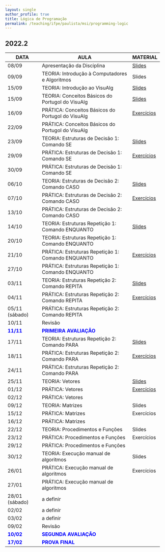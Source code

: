 ```yaml
---
layout: single
author_profile: true
title: Lógica de Programação
permalink: /teaching/ifpe/paulista/msi/programming-logic
---
```


## 2022.2

|DATA|AULA|MATERIAL|
|---|---|---|
| 08/09 | Apresentação da Disciplina | <a href="https://docs.google.com/presentation/d/18FQ3UwPHOQdMvuvYS5ggZwi3n4gtjPp6R8dQkzkSBr8/edit?usp=sharing" target="_blank">Slides</a> | 
| 09/09 | TEORIA: Introdução à Computadores e Algoritmos | Slides |
| 15/09 | TEORIA: Introdução ao VisuAlg | <a href="https://docs.google.com/presentation/d/1aW3oeOsn6qPJfABxXj9qfJ0bnWxTXOVrTPVlhw4_Feg/edit?usp=sharing" target="_blank">Slides</a> |
| 15/09 | TEORIA: Conceitos Básicos do Portugol do VisuAlg | <a href="https://docs.google.com/presentation/d/1ojOXZ04oMSmA-Rw7EduQ-3S2Egb37XnuTtHpV_RbwLk/edit?usp=sharing" target="_blank">Slides</a> | 
| 16/09 | PRÁTICA: Conceitos Básicos do Portugol do VisuAlg | <a href="https://docs.google.com/document/d/1TKr65dzY0rxxiWUfqjU2ntbYDhQU8gg7QgpO0vU9p2k/edit?usp=sharing" target="_blank">Exercícios</a> |
| 22/09 | PRÁTICA: Conceitos Básicos do Portugol do VisuAlg |  | 
| 23/09 | TEORIA: Estruturas de Decisão 1: Comando SE | <a href="https://docs.google.com/presentation/d/1KAITF-Yu2SAry-wKvV3Mgq-eo-Q6DCz9_0fzw4JRKyY/edit?usp=sharing" target="_blank">Slides</a> | 
| 29/09 | PRÁTICA: Estruturas de Decisão 1: Comando SE | <a href="https://docs.google.com/document/d/1FPNaqtfKRsexy9JuA6d0X4ZTwh3vHI-2y19uQjUzZQU/edit?usp=sharing" target="_blank">Exercícios |
| 30/09 | PRÁTICA: Estruturas de Decisão 1: Comando SE |  | 
| 06/10 | TEORIA: Estruturas de Decisão 2: Comando CASO | <a href="https://docs.google.com/presentation/d/1pnIGib2EMt-VDv0feVEqLG7gaa30eMtdQ8V2N1drVRo/edit?usp=sharing" target="_blank">Slides</a> |
| 07/10 | PRÁTICA: Estruturas de Decisão 2: Comando CASO | <a href="https://docs.google.com/document/d/1oFTku4YPBajk6qVDv-JRx0P4zZ9PAhPBkKCvScP1dJ4/edit?usp=sharing" target="_blank">Exercícios</a> |
| 13/10 | PRÁTICA: Estruturas de Decisão 2: Comando CASO | | 
| 14/10 | TEORIA: Estruturas Repetição 1: Comando ENQUANTO | <a href="https://docs.google.com/presentation/d/1_XUztMbHM-qNFbUmp6AIqimFxt8gDemnUmeY68zjUyk/edit?usp=sharing" target="_blank">Slides</a> |
| 20/10 | TEORIA: Estruturas Repetição 1: Comando ENQUANTO |  |
| 21/10 | PRÁTICA: Estruturas Repetição 1: Comando ENQUANTO | <a href="https://docs.google.com/document/d/1-0BrwWtKxLcjLdGzWbtvz-zVSvxtKyyX8a8PS7yujys/edit?usp=sharing" target="_blank">Exercícios</a> | 
| 27/10 | PRÁTICA: Estruturas Repetição 1: Comando ENQUANTO |  | 
| 03/11 | TEORIA: Estruturas Repetição 2: Comando REPITA | <a href="https://docs.google.com/presentation/d/1CXI_eC0S5ybqm7PslRU-3ZjAKHf5sfUaAM-vOgW7i4Y/edit?usp=sharing" target="_blank">Slides</a> |
| 04/11 | PRÁTICA: Estruturas Repetição 2: Comando REPITA | <a href="https://docs.google.com/document/d/1X1fQ5BQtBeY2u5K53I42yd4thIaMKdGktUnmSNGIQFA/edit?usp=sharing" target="_blank">Exercícios</a> |
| 05/11 (sábado) | PRÁTICA: Estruturas Repetição 2: Comando REPITA |  | 
| 10/11 | Revisão | | 
| <span style="color:blue">**11/11**</span> | <span style="color:blue">**PRIMEIRA AVALIAÇÃO**</span> | | 
| 17/11 | TEORIA: Estruturas Repetição 2: Comando PARA | <a href="https://docs.google.com/presentation/d/1h9Jf35w9ZSUtT02XQKkcOOHyYjuMwCAVYCmFeMPUCoc/edit?usp=sharing" target="_blank">Slides</a> |
| 18/11 | PRÁTICA: Estruturas Repetição 2: Comando PARA | <a href="https://docs.google.com/document/d/1vvu9PmXHlKcPojZzpceQoq5c_nj4OtAdbLJQHSnQX0s/edit?usp=sharing" target="_blank">Exercícios</a> | 
| 24/11 | PRÁTICA: Estruturas Repetição 2: Comando PARA |  | 
| 25/11 | TEORIA: Vetores | <a href="https://docs.google.com/presentation/d/1kgp4cofyENJFw_bqkyJgOFLcc0tYk1OJX6mafww57Sw/edit?usp=sharing" target="_blank">Slides</a> |
| 01/12 | PRÁTICA: Vetores | <a href="https://docs.google.com/document/d/1HlI583ulgBCGjOuvdHzKaePSh83vInUbG8U4LxKgBPc/edit?usp=sharing" target="_blank">Exercícios</a> |
| 02/12 | PRÁTICA: Vetores |  | 
| 09/12 | TEORIA: Matrizes | Slides | 
| 15/12 | PRÁTICA: Matrizes | Exercícios | 
| 16/12 | PRÁTICA: Matrizes |  | 
| 22/12 | TEORIA: Procedimentos e Funções | Slides | 
| 23/12 | PRÁTICA: Procedimentos e Funções | Exercícios | 
| 29/12 | PRÁTICA: Procedimentos e Funções |  | 
| 30/12 | TEORIA: Execução manual de algoritmos | Slides | 
| 26/01 | PRÁTICA: Execução manual de algoritmos | Exercícios | 
| 27/01 | PRÁTICA: Execução manual de algoritmos |  | 
| 28/01 (sábado) | a definir |  | 
| 02/02 | a definir | | 
| 03/02 | a definir | | 
| 09/02 | Revisão |  | 
| <span style="color:blue">**10/02**</span> | <span style="color:blue">**SEGUNDA AVALIAÇÃO**</span> | | 
| <span style="color:blue">**17/02**</span> | <span style="color:blue">**PROVA FINAL**</span> | |
